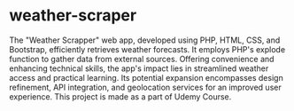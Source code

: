 # weather-scraper
The "Weather Scrapper" web app, developed using PHP, HTML, CSS, and Bootstrap, efficiently retrieves weather forecasts. It employs PHP's explode function to gather data from external sources. Offering convenience and enhancing technical skills, the app's impact lies in streamlined weather access and practical learning. Its potential expansion encompasses design refinement, API integration, and geolocation services for an improved user experience. 
This project is made as a part of Udemy Course.
